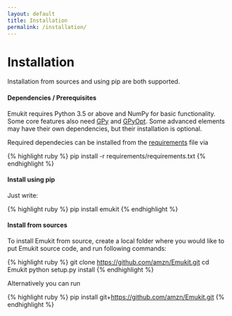 ```yaml
---
layout: default
title: Installation
permalink: /installation/
---
```


<h1>Installation</h1>

Installation from sources and using pip are both supported.

#### Dependencies / Prerequisites
Emukit requires Python 3.5 or above and NumPy for basic functionality. Some core features also need [GPy](https://sheffieldml.github.io/GPy/) and [GPyOpt](https://sheffieldml.github.io/GPyOpt/). Some advanced elements may have their own dependencies, but their installation is optional.

Required dependecies can be installed from the [requirements](https://github.com/amzn/emukit/blob/develop/requirements/requirements.txt) file via 

{% highlight ruby %}
pip install -r requirements/requirements.txt
{% endhighlight %}

#### Install using pip 
Just write:

{% highlight ruby %}
pip install emukit
{% endhighlight %}


#### Install from sources
To install Emukit from source, create a local folder where you would like to put Emukit source code, and run following commands:

{% highlight ruby %}
git clone https://github.com/amzn/Emukit.git
cd Emukit
python setup.py install
{% endhighlight %}

Alternatively you can run

{% highlight ruby %}
pip install git+https://github.com/amzn/Emukit.git
{% endhighlight %}


